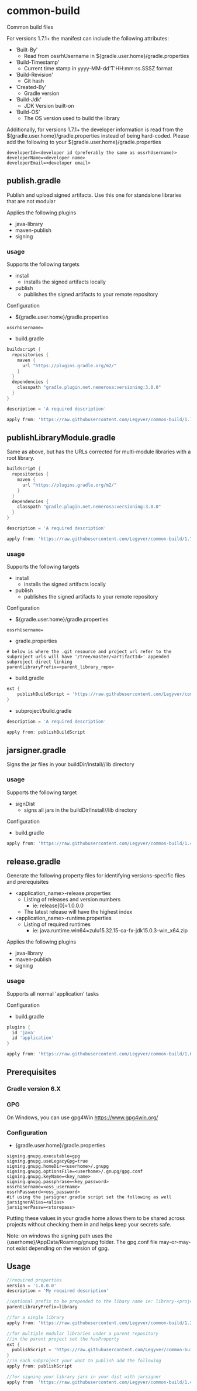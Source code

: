 # common-build
Common build files

For versions 1.7.1+ the manifest can include the following attributes:
- 'Built-By'
  - Read from ossrhUsername in ${gradle.user.home}/gradle.properties
- 'Build-Timestamp'
  - Current time stamp in yyyy-MM-dd'T'HH:mm:ss.SSSZ format
- 'Build-Revision'
  - Git hash
- 'Created-By'
  - Gradle version
- 'Build-Jdk'
  - JDK Version built-on
- 'Build-OS'
  - The OS version used to build the library

Additionally, for versions 1.7.1+ the developer information is read from the ${gradle.user.home}/gradle.properties instead of being hard-coded.
Please add the following to your ${gradle.user.home}/gradle.properties
```properties
developerId=<developer id (preferably the same as ossrhUsername)>
developerName=<developer name>
developerEmail=<developer email>
```

## publish.gradle
Publish and upload signed artifacts.  Use this one for standalone libraries that are not modular

Applies the following plugins
- java-library
- maven-publish
- signing

### usage
Supports the following targets
- install
    - installs the signed artifacts locally
- publish
    - publishes the signed artifacts to your remote repository

Configuration
- ${gradle.user.home}/gradle.properties
```
ossrhUsername=
```
- build.gradle
```groovy
buildscript {
  repositories {
    maven {
      url "https://plugins.gradle.org/m2/"
    }
  }
  dependencies {
    classpath "gradle.plugin.net.nemerosa:versioning:3.0.0"
  }
}

description = 'A required description'

apply from: 'https://raw.githubusercontent.com/Legyver/common-build/1.7/publish.gradle' //java 9+
```
## publishLibraryModule.gradle
Same as above, but has the URLs corrected for multi-module libraries with a root library.
```groovy
buildscript {
  repositories {
    maven {
      url "https://plugins.gradle.org/m2/"
    }
  }
  dependencies {
    classpath "gradle.plugin.net.nemerosa:versioning:3.0.0"
  }
}

description = 'A required description'

apply from: 'https://raw.githubusercontent.com/Legyver/common-build/1.7.1/publish.LibraryModulegradle' //java 9+ multi-module
```

### usage
Supports the following targets
- install
    - installs the signed artifacts locally
- publish
    - publishes the signed artifacts to your remote repository

Configuration
- ${gradle.user.home}/gradle.properties
```
ossrhUsername=
```
- gradle.properties
```properties
# below is where the .git resource and project url refer to the subproject urls will have '/tree/master/<artifactId>' appended subproject direct linking
parentLibraryPrefix=<parent_library_repo>
```
- build.gradle
```groovy
ext {
    publishBuildScript = 'https://raw.githubusercontent.com/Legyver/common-build/1.5/publishLibraryModule.gradle' //java 9+ multi-module
}
```
- subproject/build.gradle
```groovy
description = 'A required description'

apply from: publishBuildScript
```

## jarsigner.gradle
Signs the jar files in your buildDir/install/<AppName>/lib directory

### usage
Supports the following target
- signDist
    - signs all jars in the buildDir/install/<AppName>/lib directory

Configuration
- build.gradle
```groovy
apply from: 'https://raw.githubusercontent.com/Legyver/common-build/1.4/jarsigner.gradle'
```

## release.gradle
Generate the following property files for identifying versions-specific files and prerequisites
- <application_name>-release.properties
  - Listing of releases and version numbers
    - ie: release[0]=1.0.0.0
  - The latest release will have the highest index
- <application_name>-runtime.properties
  - Listing of required runtimes
    - ie: java.runtime.win64=zulu15.32.15-ca-fx-jdk15.0.3-win_x64.zip

Applies the following plugins
- java-library
- maven-publish
- signing

### usage
Supports all normal 'application' tasks

Configuration
- build.gradle
```groovy
plugins {
  id 'java'
  id 'application'
}

apply from: 'https://raw.githubusercontent.com/Legyver/common-build/1.6.1/release.gradle' //java 9+
```


## Prerequisites
### Gradle version 6.X
### GPG
On Windows, you can use gpg4Win https://www.gpg4win.org/
### Configuration
- {gradle.user.home}/gradle.properties
```properties
signing.gnupg.executable=gpg
signing.gnupg.useLegacyGpg=true
signing.gnupg.homeDir=<userhome>/.gnupg
signing.gnupg.optionsFile=<userhome>/.gnupg/gpg.conf
signing.gnupg.keyName=<key_name>
signing.gnupg.passphrase=<key_password>
ossrhUsername=<oss_username>
ossrhPassword=<oss_password>
#if using the jarsigner.gradle script set the following as well
jarsignerAlias=<alias>
jarsignerPassw=<storepass>
```
Putting these values in your gradle home allows them to be shared across projects without checking them in and helps keep your secrets safe.

Note: on windows the signing path uses the {userhome}/AppData/Roaming/gnupg folder. The gpg.conf file may-or-may-not exist depending on the version of gpg.

## Usage
```gradle
//required properties
version = '1.0.0.0'
description = 'My required description'

//optional prefix to be prepended to the libary name ie: library-<project-name>
parentLibraryPrefix=library

//for a single library
apply from: 'https://raw.githubusercontent.com/Legyver/common-build/1.2/publish.gradle'

//for multiple modular libraries under a parent repository
//in the parent project set the hasProperty
ext {
  publishScript = 'https://raw.githubusercontent.com/Legyver/common-build/1.3/publishLibraryModule.gradle'
}
//in each subproject your want to publish add the following
apply from: publishScript

//for signing your library jars in your dist with jarsigner
apply from  'https://raw.githubusercontent.com/Legyver/common-build/1.4/jarsigner.gradle'
```

